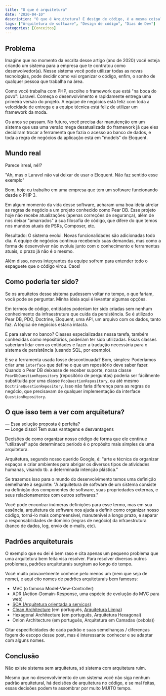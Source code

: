 ```yaml
---
title: "O que é arquitetura"
date: "2020-04-10"
description: "O que é Arquitetura? E design de código, é a mesma coisa? Nesse post você vai entender o básico do que é Arquitetura de Software e alguns casos reais de aplicação."
tags: ["Arquitetura de software", "Design de código", "Dias de Dev"]
categories: [Conceitos]
---
```


## Problema

Imagine que no momento da escrita desse artigo (ano de 2020) você esteja criando um sistema para a empresa que te contratou como desenvolvedor(a). Nesse sistema você pode utilizar todas as novas tecnologias, pode decidir como vai organizar o código, enfim, o sonho de qualquer pessoa que trabalha na área.

Como você trabalha com PHP, escolhe o framework que está "na boca do povo": Laravel. Começa o desenvolvimento e rapidamente entrega uma primeira versão do projeto. A equipe de negócios está feliz com toda a velocidade de entrega e a equipe técnica está feliz de utilizar um framework da moda.

Os anos se passam. No futuro, você precisa dar manutenção em um sistema que usa uma versão mega desatualizada do framework já que eles decidiram trocar a ferramenta que fazia o acesso ao banco de dados, e toda a regra de negócios da aplicação está em "models" do Eloquent.

<ins class="adsbygoogle"
style="display:block; text-align:center;"
data-ad-layout="in-article"
data-ad-format="fluid"
data-ad-client="ca-pub-8918461095244552"
data-ad-slot="2366637560"></ins>
<script>
     (adsbygoogle = window.adsbygoogle || []).push({});
</script>

## Mundo real

Parece irreal, né!?

"Ah, mas o Laravel não vai deixar de usar o Eloquent. Não faz sentido esse exemplo"

Bom, hoje eu trabalho em uma empresa que tem um software funcionando desde o PHP 3.

Em algum momento da vida desse software, acharam uma boa ideia atrelar as regras de negócio a um projeto conhecido como Pear DB. Esse projeto hoje não recebe atualizações (apenas correções de segurança), além de nos deixar "amarrados" a sua filosofia de código, que difere do que temos nos mundos atuais de PSRs, Composer, etc.

Resultado: O sistema evolui. Novas funcionalidades são adicionadas todo dia. A equipe de negócios continua recebendo suas demandas, mas como a forma de desenvolver não evoluiu junto com o conhecimento e ferramentas atuais, o prazo já não é o mesmo.

Além disso, novos integrantes da equipe sofrem para entender todo o espaguete que o código virou. Caos!

## Como poderia ter sido?

Se os arquitetos desse sistema pudessem voltar no tempo, o que fariam, você pode se perguntar. Minha ideia aqui é levantar algumas opções.

Em termos de código, entidades poderiam ter sido criadas sem nenhum conhecimento da infraestrutura que cuida da persistência. Se é utilizado Pear DB, PDO, Doctrine, Eloquent, uma API, um arquivo com os dados, tanto faz. A lógica de negócios estaria intacta.

E para salvar no banco? Classes especializadas nessa tarefa, também conhecidas como repositórios, poderiam ter sido utilizadas. Essas classes saberiam lidar com as entidades e fazer a tradução necessária para o sistema de persistência (usando SQL, por exemplo).

E se a ferramenta usada fosse descontinuada? Bom, simples: Poderíamos criar uma `interface` que define o que um repositório deve saber fazer. Quando o Pear DB deixasse de receber suporte, nossa classe `PearDbQuestionRepository` (repositório de perguntas) poderia ser fácilmente substituída por uma classe `PdoQuestionRepository`, ou até mesmo `DoctrineQuestionRepository`. Isso não faria diferença para as regras de negócio, que precisavam de qualquer implementação da interface `QuestionRepository`.

## O que isso tem a ver com arquitetura?

— Essa solução proposta é perfeita?<br>
— Longe disso! Tem suas vantagens e desvantagens

Decisões de como organizar nosso código de forma que ele continue "utilizável" após determinado período é o propósito mais simples de uma arquitetura.

Arquitetura, segundo nosso querido Google, é: "arte e técnica de organizar espaços e criar ambientes para abrigar os diversos tipos de atividades humanas, visando tb. a determinada intenção plástica."

Se trazemos isso para o mundo do desenvolvimento temos uma definição semelhante à seguinte: "A arquitetura de software de um sistema consiste na definição dos componentes de software, suas propriedades externas, e seus relacionamentos com outros softwares."

Você pode encontrar inúmeras definições para esse termo, mas em sua essência, arquitetura de software nos ajuda a definir como organizar nosso código, torná-lo mais compreensível, manutenível a longo prazo, e separar a responsabilidades de domínio (regras de negócio) da infraestrutura (banco de dados, log, envio de e-mails, etc).

## Padrões arquiteturais

O exemplo que eu dei é bem raso e cita apenas um pequeno problema que uma arquitetura bem feita visa resolver. Para resolver diversos outros problemas, padrões arquiteturais surgiram ao longo do tempo.

Você muito provavelmente conhece pelo menos um (nem que seja de nome), e aqui cito nomes de padrões arquiteturais bem famosos:

- MVC (o famoso Model-View-Controller)
- ADR (Action-Domain-Response, uma espécie de evolução do MVC para web)
- [SOA (Arquitetura orientada a serviços)](https://amzn.to/3Do3e7h)
- [Clean Architecture](https://amzn.to/3dljwDj) (em português, [Arquitetura Limpa](https://amzn.to/3fqp69x))
- Hexagonal Architecture (em português, Arquitetura Hexagonal)
- Onion Architecture (em português, Arquitetura em Camadas (cebola))

Citar especificidades de cada padrão e suas semelhanças / diferenças fogem do escopo desse post, mas é interessante conhecer e se adaptar com alguns nomes.

## Conclusão

Não existe sistema sem arquitetura, só sistema com arquitetura ruim.

Mesmo que no desenvolvimento de um sistema você não siga nenhum padrão arquitetural, há decisões de arquitetura no código, e se mal feitas, essas decisões podem te assombrar por muito MUITO tempo.
